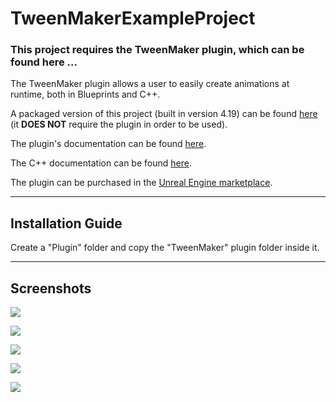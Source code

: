 # TweenMakerExampleProject

### This project requires the TweenMaker plugin, which can be found here ...

The TweenMaker plugin allows a user to easily create animations at runtime, both in Blueprints and C++.

A packaged version of this project (built in version 4.19) can be found [here](https://drive.google.com/file/d/1IgZZmF_-TflHxl_bmR6VZr3MLN4tccDW/view?usp=sharing) (it **DOES NOT** require the plugin in order to be used).

The plugin's documentation can be found [here](https://docs.google.com/document/d/19XEcSc4zrrN6bB_G9Hjww0auFVJfyzeMG-v2y9iYM34/).

The C++ documentation can be found [here](http://fdesogus.co.nf/tweenmaker/).

The plugin can be purchased in the [Unreal Engine marketplace](https://www.unrealengine.com/marketplace/tweenmaker).

-----------------------
Installation Guide
-----------------------  

Create a "Plugin" folder and copy the "TweenMaker" plugin folder inside it.

-----------------------
Screenshots
-----------------------  

![](http://i66.tinypic.com/24me43o.png)

![](http://i68.tinypic.com/25qsqd1.png)

![](http://i67.tinypic.com/wlq26p.png)

![](http://i66.tinypic.com/x0z142.png)

![](http://i63.tinypic.com/2eap76f.png)

